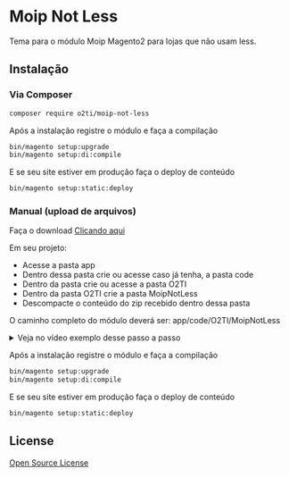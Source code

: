 # Moip Not Less

Tema para o módulo Moip Magento2 para lojas que não usam less.

## Instalação

### Via Composer

``` sh
composer require o2ti/moip-not-less
```

Após a instalação registre o módulo e faça a compilação 
``` sh
bin/magento setup:upgrade
bin/magento setup:di:compile
```
E se seu site estiver em produção faça o deploy de conteúdo
``` sh
bin/magento setup:static:deploy
```

### Manual (upload de arquivos)

Faça o download [Clicando aqui](https://github.com/elisei/moip-not-less/archive/refs/heads/main.zip)

Em seu projeto:
- Acesse a pasta app
- Dentro dessa pasta crie ou acesse caso já tenha, a pasta code
- Dentro da pasta crie ou acesse a pasta O2TI
- Dentro da pasta O2TI crie a pasta MoipNotLess
- Descompacte o conteúdo do zip recebido dentro dessa pasta

O caminho completo do módulo deverá ser:
app/code/O2TI/MoipNotLess

<details>
<summary>Veja no vídeo exemplo desse passo a passo</summary>
<p>

https://user-images.githubusercontent.com/1786389/144749573-6264bb6b-6c63-49d1-8ff8-0da536818934.mp4

</p>
</details>

Após a instalação registre o módulo e faça a compilação 
``` sh
bin/magento setup:upgrade
bin/magento setup:di:compile
```
E se seu site estiver em produção faça o deploy de conteúdo
``` sh
bin/magento setup:static:deploy
```

## License

[Open Source License](LICENSE.txt)
